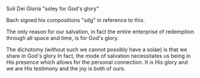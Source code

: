 Soli Dei Gloria
"soley for God's glory"

Bach signed his compositions "sdg" in reference to this.

The only reason for our salvation, in fact the entire enterprise of redemption through all space and time, is for God's glory.

The dichotomy (without such we cannot possibly have a solae) is that we share in God's glory
In fact, the mode of salvation necessitates us being in His presence which allows for the personal connection.
It is His glory and we are His testimony and the joy is both of ours.
